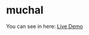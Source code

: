 # muchal

You can see in here: <a href="https://muchal-brm-001.netlify.app/" target="_blank">Live Demo</a>
